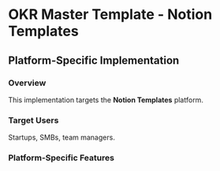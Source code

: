 # OKR Master Template - Notion Templates

## Platform-Specific Implementation

### Overview
This implementation targets the **Notion Templates** platform.

### Target Users
Startups, SMBs, team managers.

### Platform-Specific Features
